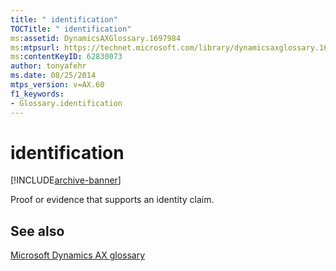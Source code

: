 ```yaml
---
title: " identification"
TOCTitle: " identification"
ms:assetid: DynamicsAXGlossary.1697984
ms:mtpsurl: https://technet.microsoft.com/library/dynamicsaxglossary.1697984(v=AX.60)
ms:contentKeyID: 62830073
author: tonyafehr
ms.date: 08/25/2014
mtps_version: v=AX.60
f1_keywords:
- Glossary.identification
---
```


# identification


[!INCLUDE[archive-banner](includes/archive-banner.md)]

Proof or evidence that supports an identity claim.

## See also

[Microsoft Dynamics AX glossary](glossary/microsoft-dynamics-ax-glossary.md)

  


